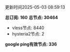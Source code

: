 更新时间2025-05-03 08:59:13

**总订阅: 160**
**总节点: 30464**
- vless节点: 8440
- hysteria2节点: 2

**google ping有效节点: 336**
